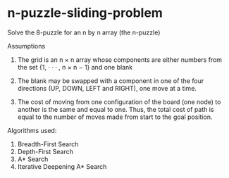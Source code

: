 # n-puzzle-sliding-problem
Solve the 8-puzzle for an n by n array (the n-puzzle)

Assumptions

1. The grid is an n × n array whose components are either numbers from the set {1, · · · , n × n − 1} and one
blank

2. The blank may be swapped with a component in one of the four directions (UP, DOWN, LEFT and RIGHT),
one move at a time.

3. The cost of moving from one configuration of the board (one node) to another is the same and equal to one.
Thus, the total cost of path is equal to the number of moves made from start to the goal position.

Algorithms used:

1. Breadth-First Search
2. Depth-First Search
3. A* Search
4. Iterative Deepening A* Search
